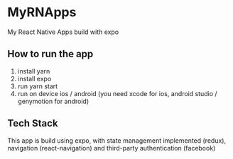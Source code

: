 # MyRNApps
My React Native Apps build with expo

## How to run the app
1. install yarn
2. install expo
3. run yarn start
4. run on device ios / android (you need xcode for ios, android studio / genymotion for android)

## Tech Stack
This app is build using expo, with state management implemented (redux), navigation (react-navigation) and third-party authentication (facebook)
